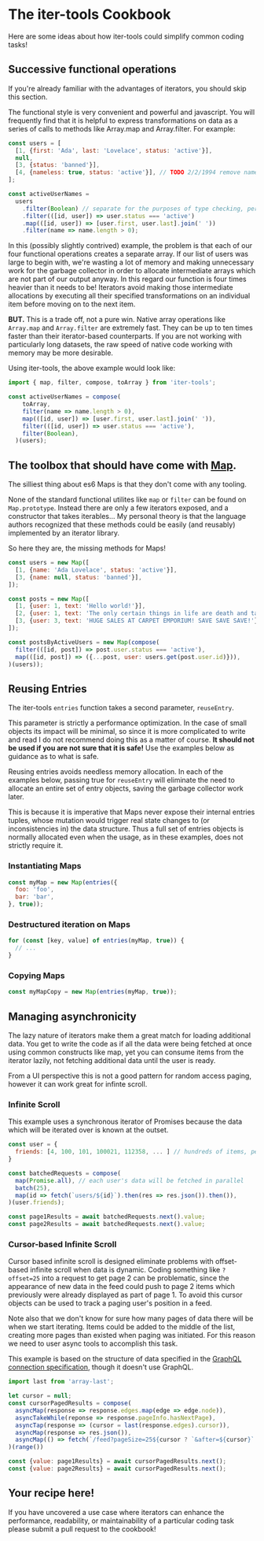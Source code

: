 # The iter-tools Cookbook

Here are some ideas about how iter-tools could simplify common coding tasks!

## Successive functional operations
If you're already familiar with the advantages of iterators, you should skip this section.

The functional style is very convenient and powerful and javascript. You will frequently find that it is helpful to express transformations on data as a series of calls to methods like Array.map and Array.filter. For example:
```js
const users = [
  [1, {first: 'Ada', last: 'Lovelace', status: 'active'}],
  null,
  [3, {status: 'banned'}],
  [4, {nameless: true, status: 'active'}], // TODO 2/2/1994 remove nameless users
];

const activeUserNames =
  users
    .filter(Boolean) // separate for the purposes of type checking, perhaps
    .filter(([id, user]) => user.status === 'active')
    .map(([id, user]) => [user.first, user.last].join(' '))
    .filter(name => name.length > 0);
```

In this (possibly slightly contrived) example, the problem is that each of our four functional operations creates a separate array. If our list of users was large to begin with, we're wasting a lot of memory and making unnecessary work for the garbage collector in order to allocate intermediate arrays which are not part of our output anyway. In this regard our function is four times heavier than it needs to be! Iterators avoid making those intermediate allocations by executing all their specified transformations on an individual item before moving on to the next item.

**BUT.** This is a trade off, not a pure win. Native array operations like `Array.map` and `Array.filter` are extremely fast. They can be up to ten times faster than their iterator-based counterparts. If you are not working with particularly long datasets, the raw speed of native code working with memory may be more desirable.

Using iter-tools, the above example would look like:
```js
import { map, filter, compose, toArray } from 'iter-tools';

const activeUserNames = compose(
    toArray,
    filter(name => name.length > 0),
    map(([id, user]) => [user.first, user.last].join(' ')),
    filter(([id, user]) => user.status === 'active'),
    filter(Boolean),
  )(users);
```

## The toolbox that should have come with [Map](https://developer.mozilla.org/en-US/docs/Web/JavaScript/Reference/Global_Objects/Map).

The silliest thing about es6 Maps is that they don't come with any tooling.

None of the standard functional utilites like `map` or `filter` can be found on `Map.prototype`. Instead there are only a few iterators exposed, and a constructor that takes iterables... My personal theory is that the language authors recognized that these methods could be easily (and reusably) implemented by an iterator library.

So here they are, the missing methods for Maps!

```js
const users = new Map([
  [1, {name: 'Ada Lovelace', status: 'active'}],
  [3, {name: null, status: 'banned'}],
]);

const posts = new Map([
  [1, {user: 1, text: 'Hello world!'}],
  [2, {user: 1, text: 'The only certain things in life are death and taxes.'}],
  [3, {user: 3, text: 'HUGE SALES AT CARPET EMPORIUM! SAVE SAVE SAVE!'}]
]);

const postsByActiveUsers = new Map(compose(
  filter(([id, post]) => post.user.status === 'active'),
  map(([id, post]) => ({...post, user: users.get(post.user.id)})),
)(users));
```

## Reusing Entries
The iter-tools `entries` function takes a second parameter, `reuseEntry`. 

This parameter is strictly a performance optimization. In the case of small objects its impact will be minimal, so since it is more complicated to write and read I do not recommend doing this as a matter of course. **It should not be used if you are not sure that it is safe!** Use the examples below as guidance as to what is safe.

Reusing entries avoids needless memory allocation. In each of the examples below, passing true for `reuseEntry` will eliminate the need to allocate an entire set of entry objects, saving the garbage collector work later.

This is because it is imperative that Maps never expose their internal entries tuples, whose mutation would trigger real state changes to (or inconsistencies in) the data structure. Thus a full set of entries objects is normally allocated even when the usage, as in these examples, does not strictly require it.

### Instantiating Maps
```js
const myMap = new Map(entries({
  foo: 'foo',
  bar: 'bar',
}, true));
```

### Destructured iteration on Maps
```js
for (const [key, value] of entries(myMap, true)) {
  // ...
}
```

### Copying Maps
```js
const myMapCopy = new Map(entries(myMap, true));
```

## Managing asynchronicity

The lazy nature of iterators make them a great match for loading additional data. You get to write the code as if all the data were being fetched at once using common constructs like map, yet you can consume items from the iterator lazily, not fetching additional data until the user is ready.

From a UI perspective this is not a good pattern for random access paging, however it can work great for infinte scroll.

### Infinite Scroll
This example uses a synchronous iterator of Promises because the data which will be iterated over is known at the outset.
```js
const user = {
  friends: [4, 100, 101, 100021, 112358, ... ] // hundreds of items, perhaps
}

const batchedRequests = compose(
  map(Promise.all), // each user's data will be fetched in parallel
  batch(25),
  map(id => fetch(`users/${id}`).then(res => res.json()).then()),
)(user.friends);

const page1Results = await batchedRequests.next().value; 
const page2Results = await batchedRequests.next().value;
```

### Cursor-based Infinite Scroll
Cursor based infinite scroll is designed eliminate problems with offset-based infinite scroll when data is dynamic. Coding something like `?offset=25` into a request to get page 2 can be problematic, since the appearance of new data in the feed could push to page 2 items which previously were already displayed as part of page 1. To avoid this cursor objects can be used to track a paging user's position in a feed.

Note also that we don't know for sure how many pages of data there will be when we start iterating. Items could be added to the middle of the list, creating more pages than existed when paging was initiated. For this reason we need to user async tools to accomplish this task.

This example is based on the structure of data specified in the [GraphQL connection specification](https://facebook.github.io/relay/graphql/connections.htm), though it doesn't use GraphQL.

```js
import last from 'array-last';

let cursor = null;
const cursorPagedResults = compose(
  asyncMap(response => response.edges.map(edge => edge.node)),
  asyncTakeWhile(reponse => response.pageInfo.hasNextPage),
  asyncTap(response => (cursor = last(response.edges).cursor)),
  asyncMap(response => res.json()),
  asyncMap(() => fetch(`/feed?pageSize=25${cursor ? `&after=${cursor}` : ''}`)),
)(range())

const {value: page1Results} = await cursorPagedResults.next();
const {value: page2Results} = await cursorPagedResults.next();
```

## Your recipe here!

If you have uncovered a use case where iterators can enhance the performance, readability, or maintainability of a particular coding task please submit a pull request to the cookbook!
